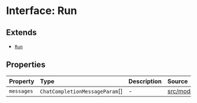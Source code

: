 # Interface: Run

## Extends

- [`Run`](../../Base/interfaces/Run.md)

## Properties

| Property | Type | Description | Source |
| :------ | :------ | :------ | :------ |
| `messages` | `ChatCompletionMessageParam`[] | - | [src/model/types.ts:59](https://github.com/dexaai/llm-tools/blob/eeaf162/src/model/types.ts#L59) |
